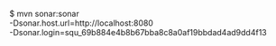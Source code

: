 $ mvn sonar:sonar \
    -Dsonar.host.url=http://localhost:8080 \
    -Dsonar.login=squ_69b884e4b8b67bba8c8a0af19bbdad4ad9dd4f13
    